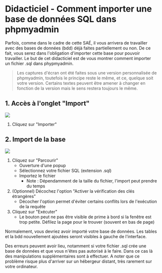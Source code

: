 # Didacticiel - Comment importer une base de données SQL dans phpmyadmin

Parfois, comme dans le cadre de cette SAÉ, il vous arrivera de travailler avec des bases de données (bdd) déjà faites partiellement ou non. De ce fait, vous serez dans l'obligation d'importer cette base pour pouvoir travailler. Le but de cet didacticiel est de vous montrer comment importer un fichier .sql dans phypmyadmin.

> Les captures d'écran ont été faites sous une version personnalisée de phpmyadmin, toutefois le principe reste le même, et ce, quelque soit votre version. Certains textes peuvent être amener à changer en fonction de la version mais le sens restera toujours le même.

## 1. Accès à l'onglet "Import"
![](captures-ecran/sql-1.png)
1. Cliquez sur "Importer"

## 2. Import de la base
![](captures-ecran/sql-2.png)
1. Cliquez sur "Parcourir"
   - Ouverture d'une popup
   - Sélectionnez votre fichier SQL (extension .sql)
   - Importez le fichier
     - Note : Dépendamment de la taille du fichier, l'import peut prendre du temps
2. (Optionnel) Décochez l'option "Activer la vérification des clés étrangères"
   - Décocher l'option permet d'éviter certains conflits lors de l'exécution de la requête
3. Cliquez sur "Exécuter"
   - Le bouton peut ne pas être visible de prime à bord si la fenêtre est trop petite. Défilez la page pour le trouver (souvent en bas de page) 

Normalement, vous devriez avoir importé votre base de données. Les tables et la bdd nouvellement ajoutées seront visibles à gauche de l'interface.

Des erreurs peuvent avoir lieu, notamment si votre fichier .sql crée une base de données et que vous n'êtes pas autorisé à le faire. Dans ce cas là des manipulations supplémentaires sont à effectuer. A noter que ce problème risque plus d'arriver sur un hébergeur distant, très rarement sur votre ordinateur.